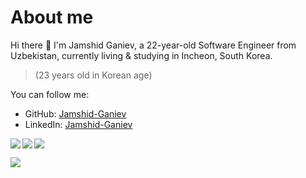 # About me
Hi there 👋 I'm Jamshid Ganiev, a 22-year-old Software Engineer from Uzbekistan, currently living & studying in Incheon, South Korea.
> (23 years old in Korean age)

You can follow me:

- GitHub: [Jamshid-Ganiev](https://github.com/Jamshid-Ganiev)
- LinkedIn: [Jamshid-Ganiev](https://www.linkedin.com/in/Jamshid-Ganiev/)
<!--- Web: [Jamshid-Ganiev]()-->

<a href="https://github.com/Jamshid-Ganievr">
<p align="left">
<img src="https://github-profile-summary-cards.vercel.app/api/cards/profile-details?username=Jamshid-Ganiev&theme=github_dark">
<img align="left" src="https://github-profile-summary-cards.vercel.app/api/cards/stats?username=Jamshid-Ganiev&theme=github_dark">
<img align="left" src="https://github-profile-summary-cards.vercel.app/api/cards/productive-time?username=Jamshid-Ganiev&theme=github_dark&utcOffset=5"><br>
    </p>
</a> 

![](https://github-readme-stats.vercel.app/api/top-langs/?username=Jamshid-Ganiev&theme=swift&hide_border=false&include_all_commits=true&count_private=true&layout=compact)
